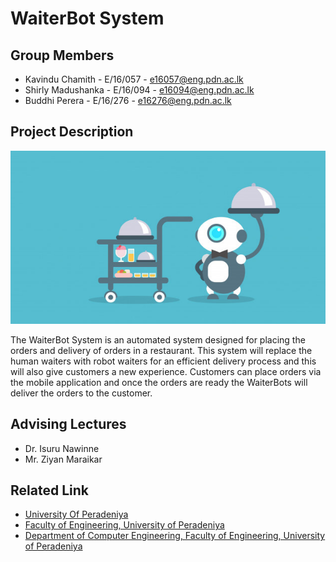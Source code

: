 # WaiterBot System

## Group Members
- Kavindu Chamith - E/16/057 - e16057@eng.pdn.ac.lk
- Shirly Madushanka - E/16/094 - e16094@eng.pdn.ac.lk
- Buddhi Perera - E/16/276 - e16276@eng.pdn.ac.lk

## Project Description

![](images/main.jpg)

The WaiterBot System is an automated system designed for placing the orders and delivery of orders in a restaurant. This system will replace the human waiters with robot waiters for an efficient delivery process and this will also give customers a new experience. Customers can place orders via the mobile application and once the orders are ready the WaiterBots will deliver the orders to the customer.

## Advising Lectures
- Dr. Isuru Nawinne
- Mr. Ziyan Maraikar

## Related Link
 - [University Of Peradeniya](https://www.pdn.ac.lk/)
 - [Faculty of Engineering, University of Peradeniya](http://eng.pdn.ac.lk/)
 - [Department of Computer Engineering, Faculty of Engineering, University of Peradeniya](http://www.ce.pdn.ac.lk/)